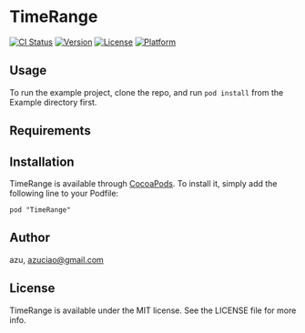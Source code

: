 # TimeRange

[![CI Status](http://img.shields.io/travis/azu/TimeRange.svg?style=flat)](https://travis-ci.org/azu/TimeRange)
[![Version](https://img.shields.io/cocoapods/v/TimeRange.svg?style=flat)](http://cocoadocs.org/docsets/TimeRange)
[![License](https://img.shields.io/cocoapods/l/TimeRange.svg?style=flat)](http://cocoadocs.org/docsets/TimeRange)
[![Platform](https://img.shields.io/cocoapods/p/TimeRange.svg?style=flat)](http://cocoadocs.org/docsets/TimeRange)

## Usage

To run the example project, clone the repo, and run `pod install` from the Example directory first.

## Requirements

## Installation

TimeRange is available through [CocoaPods](http://cocoapods.org). To install
it, simply add the following line to your Podfile:

    pod "TimeRange"

## Author

azu, azuciao@gmail.com

## License

TimeRange is available under the MIT license. See the LICENSE file for more info.

